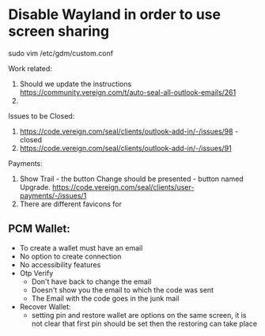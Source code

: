 # Disable Wayland in order to use screen sharing 
sudo vim /etc/gdm/custom.conf 

Work related:
1. Should we update the instructions 
    https://community.vereign.com/t/auto-seal-all-outlook-emails/261
2.

Issues to be Closed:
1. https://code.vereign.com/seal/clients/outlook-add-in/-/issues/98 - closed
2. https://code.vereign.com/seal/clients/outlook-add-in/-/issues/91

Payments:
1. Show Trail - the button Change should be presented - button named Upgrade.
  https://code.vereign.com/seal/clients/user-payments/-/issues/1
2. There are different favicons for

## PCM Wallet:
* To create a wallet must have an email
* No option to create connection
* No accessibility features
* Otp Verify
  * Don't have back to change the email
  * Doesn't show you the email to which the code was sent
  * The Email with the code goes in the junk mail
* Recover Wallet:
  * setting pin and restore wallet are options on the same screen, it is not clear that first pin should be set then the restoring can take place


